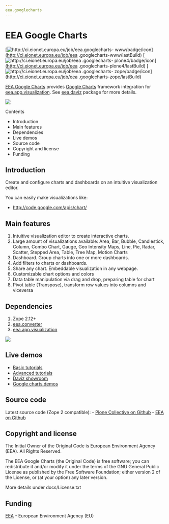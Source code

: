 ```yaml
---
eea.googlecharts
---
```


#  EEA Google Charts

[![http://ci.eionet.europa.eu/job/eea.googlecharts-
www/badge/icon](https://camo.githubusercontent.com/951b9703acf95eb3e3c7e157061fb23f824d8035/687474703a2f2f63692e65696f6e65742e6575726f70612e65752f6a6f622f6565612e676f6f676c656368617274732d7777772f62616467652f69636f6e)](http://ci.eionet.europa.eu/job/eea
.googlecharts-www/lastBuild) [![http://ci.eionet.europa.eu/job/eea
.googlecharts-
plone4/badge/icon](https://camo.githubusercontent.com/407e141be386af1c451d3d6e953d218615b76244/687474703a2f2f63692e65696f6e65742e6575726f70612e65752f6a6f622f6565612e676f6f676c656368617274732d706c6f6e65342f62616467652f69636f6e)](http://ci.eionet.europa.eu/job/eea
.googlecharts-plone4/lastBuild) [![http://ci.eionet.europa.eu/job/eea
.googlecharts-
zope/badge/icon](https://camo.githubusercontent.com/cbfb97b354ef62b3a3b0256c8415011aaf31ed16/687474703a2f2f63692e65696f6e65742e6575726f70612e65752f6a6f622f6565612e676f6f676c656368617274732d7a6f70652f62616467652f69636f6e)](http://ci.eionet.europa.eu/job/eea
.googlecharts-zope/lastBuild)

[EEA Google Charts](http://eea.github.com/docs/eea.googlecharts) provides
[Google Charts](http://code.google.com/apis/chart) framework integration for
[eea.app.visualization](http://eea.github.com/docs/eea.app.visualization). See
[eea.daviz](http://eea.github.com/docs/eea.daviz) package for more details.

[![](https://camo.githubusercontent.com/cddc9aeb767e719698477be1025c068fd141f91e/687474703a2f2f6565612e6769746875622e636f6d2f5f696d616765732f6565612e646176697a2e6c61796572732e737667)](https://camo.githubusercontent.com/cddc9aeb767e719698477be1025c068fd141f91e/687474703a2f2f6565612e6769746875622e636f6d2f5f696d616765732f6565612e646176697a2e6c61796572732e737667)

Contents

  * Introduction
  * Main features
  * Dependencies
  * Live demos
  * Source code
  * Copyright and license
  * Funding

##  Introduction

Create and configure charts and dashboards on an intuitive visualization
editor.

You can easily make visualizations like:

    

  * <http://code.google.com/apis/chart/>

##  Main features

  1. Intuitive visualization editor to create interactive charts.
  2. Large amount of visualizations available: Area, Bar, Bubble, Candlestick, Column, Combo Chart, Gauge, Geo Intensity Maps, Line, Pie, Radar, Scatter, Stepped Area, Table, Tree Map, Motion Charts
  3. Dashboard. Group charts into one or more dashboards.
  4. Add filters to charts or dashboards.
  5. Share any chart. Embeddable visualization in any webpage.
  6. Customizable chart options and colors
  7. Data table manipulation via drag and drop, preparing table for chart
  8. Pivot table (Transpose), transform row values into columns and viceversa

##  Dependencies

  1. Zope 2.12+
  2. [eea.converter](http://eea.github.com/docs/eea.converter)
  3. [eea.app.visualization](http://eea.github.com/docs/eea.app.visualization)

[![](https://camo.githubusercontent.com/1cc34aab15188eec03f811ea45d06bcbb137b948/687474703a2f2f6565612e6769746875622e636f6d2f5f696d616765732f6565612e646176697a2e646570656e64656e636965732e737667)](https://camo.githubusercontent.com/1cc34aab15188eec03f811ea45d06bcbb137b948/687474703a2f2f6565612e6769746875622e636f6d2f5f696d616765732f6565612e646176697a2e646570656e64656e636965732e737667)

##  Live demos

  * [Basic tutorials](http://www.youtube.com/playlist?list=PLVPSQz7ahsByeq8nVKC7TT9apArEXBrV0)
  * [Advanced tutorials](http://www.youtube.com/playlist?list=PLVPSQz7ahsBxbe8pwzFWLQuvDSP9JFn8I)
  * [Daviz showroom](http://daviz.eionet.europa.eu)
  * [Google charts demos](http://code.google.com/apis/chart/)

##  Source code

Latest source code (Zope 2 compatible): \- [Plone Collective on
Github](https://github.com/collective/eea.googlecharts) \- [EEA on
Github](https://github.com/eea/eea.googlecharts)

##  Copyright and license

The Initial Owner of the Original Code is European Environment Agency (EEA).
All Rights Reserved.

The EEA Google Charts (the Original Code) is free software; you can
redistribute it and/or modify it under the terms of the GNU General Public
License as published by the Free Software Foundation; either version 2 of the
License, or (at your option) any later version.

More details under docs/License.txt

##  Funding

[EEA](http://www.eea.europa.eu/) \- European Environment Agency (EU)

